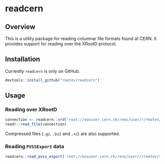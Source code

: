 readcern
=======================================

Overview
---------------------------------------
This is a utility package for reading columnar file formats found
at CERN. It provides support for reading over the XRootD protocol.

Installation
---------------------------------------
Currently `readcern` is only on GitHub.
```r
devtools::install_github("rmatev/readcern")
```

Usage
---------------------------------------
### Reading over XRootD
```r
connection <- readcern::xrd('root://eosuser.cern.ch//eos/user/r/rmatev/readcern/README')
readr::read_file(connection)
```
Compressed files (`.gz`, `.bz2` and `.xz`) are also supported.

### Reading `PVSSExport` data
```r
readcern::read_pvss_export('root://eosuser.cern.ch//eos/user/r/rmatev/readcern/pvss.csv')
```
